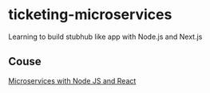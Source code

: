 # ticketing-microservices

Learning to build stubhub like app with Node.js and Next.js

## Couse

[Microservices with Node JS and React](https://www.udemy.com/course/microservices-with-node-js-and-react)
